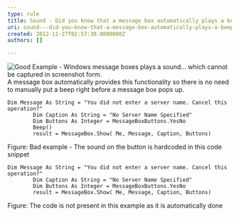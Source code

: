 ```yaml
---
type: rule
title: Sound - Did you know that a message box automatically plays a beep?
uri: sound---did-you-know-that-a-message-box-automatically-plays-a-beep
created: 2012-11-27T02:57:30.0000000Z
authors: []

---
```


![ Good Example - Windows message boxes plays a sound... which cannot be captured in screenshot form. ](../assets/Win7SoundError.png)
A message box automatically provides this functionality so there is no need to manually put a beep right before a message box pops up.


```
Dim Message As String = "You did not enter a server name. Cancel this operation?"
        Dim Caption As String = "No Server Name Specified"
        Dim Buttons As Integer = MessageBoxButtons.YesNo
        Beep()
        result = MessageBox.Show( Me, Message, Caption, Buttons)
```

Figure: Bad example - The sound on the button is hardcoded in this code snippet

```
Dim Message As String = "You did not enter a server name. Cancel this operation?"
        Dim Caption As String = "No Server Name Specified"
        Dim Buttons As Integer = MessageBoxButtons.YesNo
        result = MessageBox.Show( Me, Message, Caption, Buttons)
```

Figure: The code is not present in this example as it is automatically done
